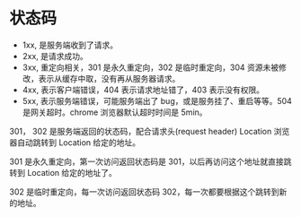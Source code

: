 # 状态码

- 1xx, 是服务端收到了请求。
- 2xx, 是请求成功。
- 3xx, 重定向相关，301 是永久重定向，302 是临时重定向，304 资源未被修改，表示从缓存中取，没有再从服务器请求。
- 4xx, 表示客户端错误，404 表示请求地址错了，403 表示没有权限。
- 5xx, 表示服务端错误，可能服务端出了 bug，或是服务挂了、重启等等。504 是网关超时。chrome 浏览器默认超时时间是 5min。

301， 302 是服务端返回的状态码，配合请求头(request header) Location 浏览器自动跳转到 Location 给定的地址。

301 是永久重定向，第一次访问返回状态码是 301，以后再访问这个地址就直接跳转到 Location 给定的地址了。

302 是临时重定向，每一次访问返回状态码 302，每一次都要根据这个跳转到新的地址。